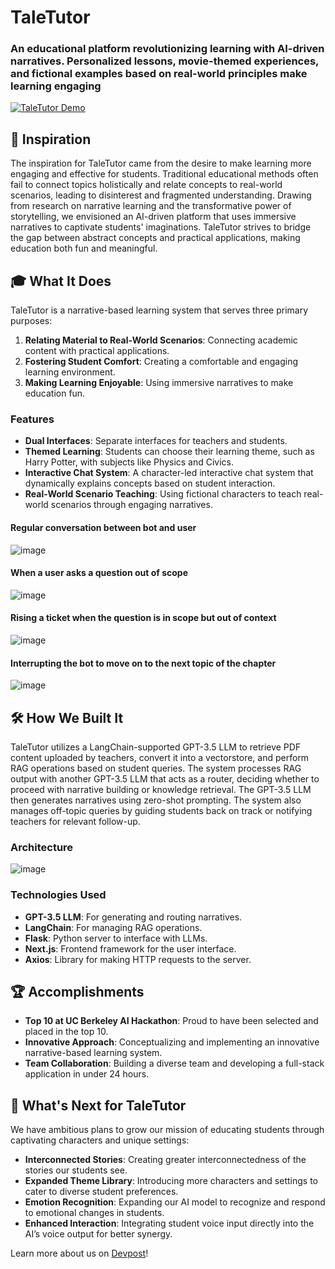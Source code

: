 # TaleTutor
### An educational platform revolutionizing learning with AI-driven narratives. Personalized lessons, movie-themed experiences, and fictional examples based on real-world principles make learning engaging

[![TaleTutor Demo](https://img.youtube.com/vi/jX9IUWnVgH0/0.jpg)](https://www.youtube.com/watch?v=jX9IUWnVgH0)

## 🌟 Inspiration

The inspiration for TaleTutor came from the desire to make learning more engaging and effective for students. Traditional educational methods often fail to connect topics holistically and relate concepts to real-world scenarios, leading to disinterest and fragmented understanding. Drawing from research on narrative learning and the transformative power of storytelling, we envisioned an AI-driven platform that uses immersive narratives to captivate students' imaginations. TaleTutor strives to bridge the gap between abstract concepts and practical applications, making education both fun and meaningful.

## 🎓 What It Does

TaleTutor is a narrative-based learning system that serves three primary purposes:
1. **Relating Material to Real-World Scenarios**: Connecting academic content with practical applications.
2. **Fostering Student Comfort**: Creating a comfortable and engaging learning environment.
3. **Making Learning Enjoyable**: Using immersive narratives to make education fun.

### Features

- **Dual Interfaces**: Separate interfaces for teachers and students.
- **Themed Learning**: Students can choose their learning theme, such as Harry Potter, with subjects like Physics and Civics.
- **Interactive Chat System**: A character-led interactive chat system that dynamically explains concepts based on student interaction.
- **Real-World Scenario Teaching**: Using fictional characters to teach real-world scenarios through engaging narratives.

#### Regular conversation between bot and user
![image](https://github.com/user-attachments/assets/e1e5f681-ceb6-4e86-b614-e2ebcbf1f455)

#### When a user asks a question out of scope
![image](https://github.com/user-attachments/assets/e2bda58f-b3a3-491f-8ac2-7656ac0f2493)

#### Rising a ticket when the question is in scope but out of context
![image](https://github.com/user-attachments/assets/ba911d05-c9e6-4772-94c9-6f37f63f4023)

#### Interrupting the bot to move on to the next topic of the chapter
![image](https://github.com/user-attachments/assets/ecd7b17f-9695-47ee-af42-5dcaf76c1854)


## 🛠️ How We Built It

TaleTutor utilizes a LangChain-supported GPT-3.5 LLM to retrieve PDF content uploaded by teachers, convert it into a vectorstore, and perform RAG operations based on student queries. The system processes RAG output with another GPT-3.5 LLM that acts as a router, deciding whether to proceed with narrative building or knowledge retrieval. The GPT-3.5 LLM then generates narratives using zero-shot prompting. The system also manages off-topic queries by guiding students back on track or notifying teachers for relevant follow-up.

### Architecture 
![image](https://github.com/user-attachments/assets/05721cab-2d71-41fe-ace4-c04b556eba92)


### Technologies Used

- **GPT-3.5 LLM**: For generating and routing narratives.
- **LangChain**: For managing RAG operations.
- **Flask**: Python server to interface with LLMs.
- **Next.js**: Frontend framework for the user interface.
- **Axios**: Library for making HTTP requests to the server.

## 🏆 Accomplishments 

- **Top 10 at UC Berkeley AI Hackathon**: Proud to have been selected and placed in the top 10.
- **Innovative Approach**: Conceptualizing and implementing an innovative narrative-based learning system.
- **Team Collaboration**: Building a diverse team and developing a full-stack application in under 24 hours.

## 🌈 What's Next for TaleTutor

We have ambitious plans to grow our mission of educating students through captivating characters and unique settings:

- **Interconnected Stories**: Creating greater interconnectedness of the stories our students see.
- **Expanded Theme Library**: Introducing more characters and settings to cater to diverse student preferences.
- **Emotion Recognition**: Expanding our AI model to recognize and respond to emotional changes in students.
- **Enhanced Interaction**: Integrating student voice input directly into the AI’s voice output for better synergy.

Learn more about us on [Devpost](https://devpost.com/software/taletutor)!

